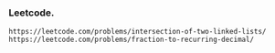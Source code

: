 ### Leetcode.
    https://leetcode.com/problems/intersection-of-two-linked-lists/
    https://leetcode.com/problems/fraction-to-recurring-decimal/
